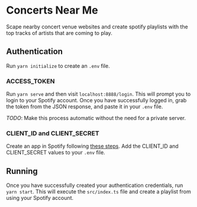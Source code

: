 # Concerts Near Me

Scape nearby concert venue websites and create spotify playlists with the top tracks of artists that are coming to play.

## Authentication

Run `yarn initialize` to create an `.env` file.

### ACCESS_TOKEN

Run `yarn serve` and then visit `localhost:8888/login`. This will prompt you to login to your Spotify account. Once you have successfully logged in, grab the token from the JSON response, and paste it in your `.env` file.

*TODO*: Make this process automatic without the need for a private server.

### CLIENT_ID and CLIENT_SECRET

Create an app in Spotify following [these steps](https://developer.spotify.com/documentation/general/guides/authorization/app-settings/). Add the CLIENT_ID and CLIENT_SECRET values to your `.env` file.

## Running

Once you have successfully created your authentication credentials, run `yarn start`. This will execute the `src/index.ts` file and create a playlist from using your Spotify account.
